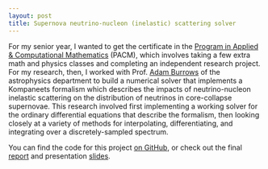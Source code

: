```yaml
---
layout: post
title: Supernova neutrino-nucleon (inelastic) scattering solver
---
```


For my senior year, I wanted to get the certificate in the [Program in Applied &
Computational Mathematics][pacm] (PACM), which involves taking a few extra math
and physics classes and completing an independent research project. For my
research, then, I worked with Prof. [Adam Burrows][burrows] of the astrophysics
department to build a numerical solver that implements a Kompaneets formalism
which describes the impacts of neutrino-nucleon inelastic scattering on the
distribution of neutrinos in core-collapse supernovae. This research involved
first implementing a working solver for the ordinary differential equations that
describe the formalism, then looking closely at a variety of methods for
interpolating, differentiating, and integrating over a discretely-sampled
spectrum. 

You can find the code for this project [on GitHub][code], or check out the 
final [report][report] and presentation [slides][slides].



[pacm]: https://www.pacm.princeton.edu/
[burrows]: https://www.astro.princeton.edu/~burrows/
[code]: https://github.com/cmhainje/snnss

[report]: /assets/resources/snnss-report.pdf
[slides]: /assets/resources/snnss-slides.pdf
